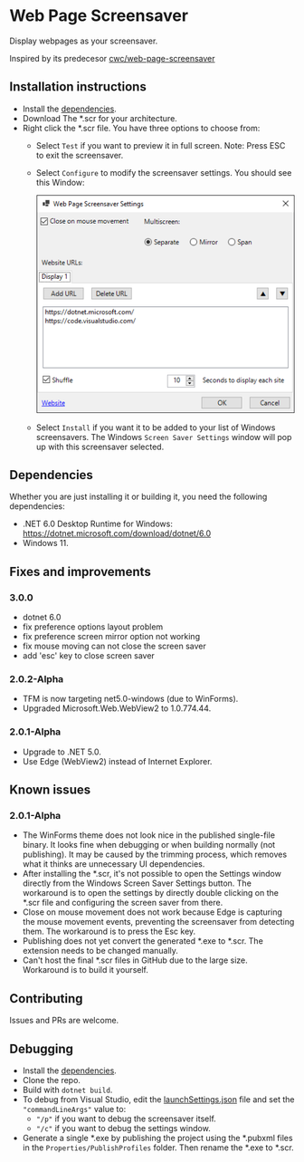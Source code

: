 # Web Page Screensaver

Display webpages as your screensaver.

Inspired by its predecesor [cwc/web-page-screensaver](https://github.com/cwc/web-page-screensaver)


## Installation instructions

* Install the [dependencies](#Dependencies).
* Download The *.scr for your architecture.
* Right click the *.scr file. You have three options to choose from:
  * Select `Test` if you want to preview it in full screen. Note: Press ESC to exit the screensaver.
  * Select `Configure` to modify the screensaver settings. You should see this Window:

    ![Screenshot](screenshot.png)

  * Select `Install` if you want it to be added to your list of Windows screensavers. The Windows `Screen Saver Settings` window will pop up with this screensaver selected.

## Dependencies

Whether you are just installing it or building it, you need the following dependencies:

* .NET 6.0  Desktop Runtime for Windows: https://dotnet.microsoft.com/download/dotnet/6.0
* Windows 11.

## Fixes and improvements
### 3.0.0
* dotnet 6.0
* fix preference options layout problem
* fix preference screen mirror option not working
* fix mouse moving can not close the screen saver
* add 'esc' key to close screen saver

### 2.0.2-Alpha
* TFM is now targeting net5.0-windows (due to WinForms).
* Upgraded Microsoft.Web.WebView2 to 1.0.774.44.

### 2.0.1-Alpha
* Upgrade to .NET 5.0.
* Use Edge (WebView2) instead of Internet Explorer.

## Known issues

### 2.0.1-Alpha

* The WinForms theme does not look nice in the published single-file binary. It looks fine when debugging or when building normally (not publishing). It may be caused by the trimming process, which removes what it thinks are unnecessary UI dependencies.
* After installing the *.scr, it's not possible to open the Settings window directly from the Windows Screen Saver Settings button. The workaround is to open the settings by directly double clicking on the *.scr file and configuring the screen saver from there.
* Close on mouse movement does not work because Edge is capturing the mouse movement events, preventing the screensaver from detecting them. The workaround is to press the Esc key.
* Publishing does not yet convert the generated *.exe to *.scr. The extension needs to be changed manually.
* Can't host the final *.scr files in GitHub due to the large size. Workaround is to build it yourself.

## Contributing

Issues and PRs are welcome.

## Debugging

* Install the [dependencies](#Dependencies).
* Clone the repo.
* Build with `dotnet build`.
* To debug from Visual Studio, edit the [launchSettings.json](Properties/launch.json) file and set the `"commandLineArgs"` value to:
  * `"/p"` if you want to debug the screensaver itself.
  * `"/c"` if you want to debug the settings window.
* Generate a single *.exe by publishing the project using the *.pubxml files in the `Properties/PublishProfiles` folder. Then rename the *.exe to *.scr.
